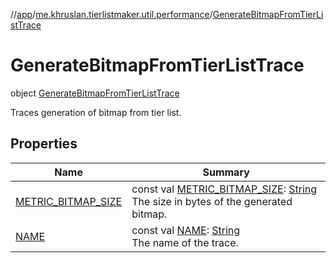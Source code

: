 //[app](../../../index.md)/[me.khruslan.tierlistmaker.util.performance](../index.md)/[GenerateBitmapFromTierListTrace](index.md)

# GenerateBitmapFromTierListTrace

object [GenerateBitmapFromTierListTrace](index.md)

Traces generation of bitmap from tier list.

## Properties

| Name | Summary |
|---|---|
| [METRIC_BITMAP_SIZE](-m-e-t-r-i-c_-b-i-t-m-a-p_-s-i-z-e.md) | const val [METRIC_BITMAP_SIZE](-m-e-t-r-i-c_-b-i-t-m-a-p_-s-i-z-e.md): [String](https://kotlinlang.org/api/latest/jvm/stdlib/kotlin/-string/index.html)<br>The size in bytes of the generated bitmap. |
| [NAME](-n-a-m-e.md) | const val [NAME](-n-a-m-e.md): [String](https://kotlinlang.org/api/latest/jvm/stdlib/kotlin/-string/index.html)<br>The name of the trace. |
